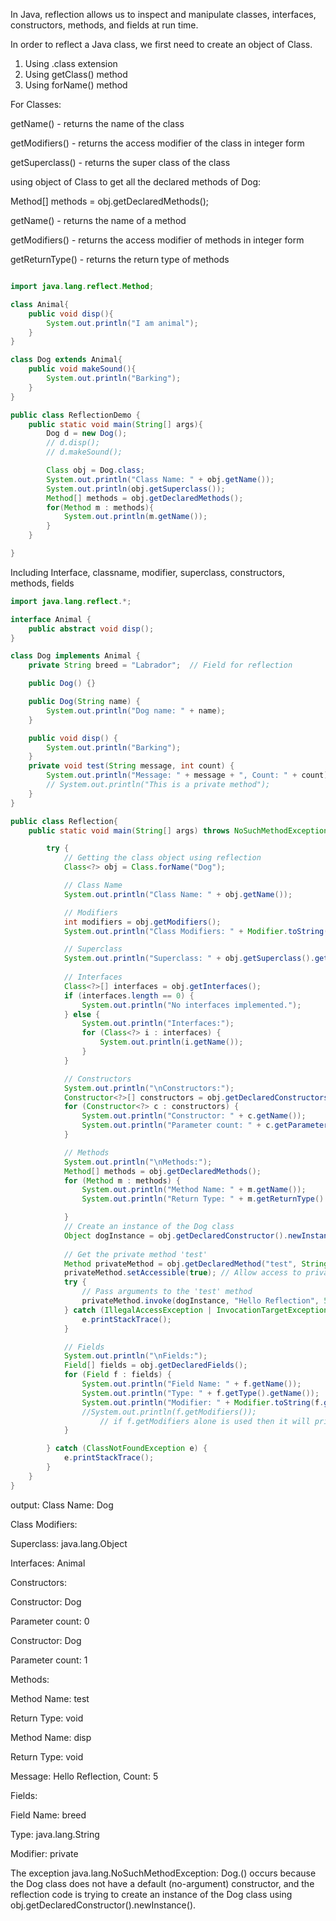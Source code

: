 In Java, reflection allows us to inspect and manipulate classes, interfaces, constructors, methods, and fields at run time.

In order to reflect a Java class, we first need to create an object of Class.

1. Using .class extension
2. Using getClass() method
3. Using forName() method

For Classes:

getName() - returns the name of the class

getModifiers() - returns the access modifier of the class in integer form

getSuperclass() - returns the super class of the class



using object of Class to get all the declared methods of Dog:

Method[] methods = obj.getDeclaredMethods();

getName() - returns the name of a method

getModifiers() - returns the access modifier of methods in integer form

getReturnType() - returns the return type of methods

```java

import java.lang.reflect.Method;

class Animal{
    public void disp(){
        System.out.println("I am animal");
    }
}

class Dog extends Animal{
    public void makeSound(){
        System.out.println("Barking");
    }
}

public class ReflectionDemo {
    public static void main(String[] args){
        Dog d = new Dog();
        // d.disp();
        // d.makeSound();

        Class obj = Dog.class;
        System.out.println("Class Name: " + obj.getName());
        System.out.println(obj.getSuperclass());
        Method[] methods = obj.getDeclaredMethods();
        for(Method m : methods){
            System.out.println(m.getName());
        }
    }

}

```

Including Interface, classname, modifier, superclass, constructors, methods, fields

```java
import java.lang.reflect.*;

interface Animal {
    public abstract void disp();
}

class Dog implements Animal {
    private String breed = "Labrador";  // Field for reflection

    public Dog() {}  

    public Dog(String name) {
        System.out.println("Dog name: " + name);
    }

    public void disp() {
        System.out.println("Barking");
    }
    private void test(String message, int count) {
        System.out.println("Message: " + message + ", Count: " + count);
        // System.out.println("This is a private method");
    }
}

public class Reflection{
    public static void main(String[] args) throws NoSuchMethodException, InstantiationException, IllegalAccessException, InvocationTargetException {

        try {
            // Getting the class object using reflection
            Class<?> obj = Class.forName("Dog");

            // Class Name
            System.out.println("Class Name: " + obj.getName());

            // Modifiers
            int modifiers = obj.getModifiers();
            System.out.println("Class Modifiers: " + Modifier.toString(modifiers));

            // Superclass
            System.out.println("Superclass: " + obj.getSuperclass().getName());
            
            // Interfaces
            Class<?>[] interfaces = obj.getInterfaces();
            if (interfaces.length == 0) {
                System.out.println("No interfaces implemented.");
            } else {
                System.out.println("Interfaces:");
                for (Class<?> i : interfaces) {
                    System.out.println(i.getName());
                }
            }

            // Constructors
            System.out.println("\nConstructors:");
            Constructor<?>[] constructors = obj.getDeclaredConstructors();
            for (Constructor<?> c : constructors) {
                System.out.println("Constructor: " + c.getName());
                System.out.println("Parameter count: " + c.getParameterCount());
            }

            // Methods
            System.out.println("\nMethods:");
            Method[] methods = obj.getDeclaredMethods();
            for (Method m : methods) {
                System.out.println("Method Name: " + m.getName());
                System.out.println("Return Type: " + m.getReturnType().getName());

            }
            // Create an instance of the Dog class
            Object dogInstance = obj.getDeclaredConstructor().newInstance();
            
            // Get the private method 'test'
            Method privateMethod = obj.getDeclaredMethod("test", String.class, int.class);   
            privateMethod.setAccessible(true); // Allow access to private method   
            try {
                // Pass arguments to the 'test' method
                privateMethod.invoke(dogInstance, "Hello Reflection", 5); // Pass arguments
            } catch (IllegalAccessException | InvocationTargetException e) {
                e.printStackTrace();
            }

            // Fields
            System.out.println("\nFields:");
            Field[] fields = obj.getDeclaredFields();
            for (Field f : fields) {
                System.out.println("Field Name: " + f.getName());
                System.out.println("Type: " + f.getType().getName());
                System.out.println("Modifier: " + Modifier.toString(f.getModifiers()));
                //System.out.println(f.getModifiers());
                    // if f.getModifiers alone is used then it will print some integer values say 1 for public, 2 for private, 4 for protected.
            }

        } catch (ClassNotFoundException e) {
            e.printStackTrace();
        }
    }
}

```
output:
Class Name: Dog

Class Modifiers: 

Superclass: java.lang.Object

Interfaces: Animal

Constructors:

Constructor: Dog

Parameter count: 0

Constructor: Dog

Parameter count: 1

Methods:

Method Name: test 

Return Type: void

Method Name: disp

Return Type: void

Message: Hello Reflection, Count: 5

Fields:

Field Name: breed

Type: java.lang.String

Modifier: private


The exception java.lang.NoSuchMethodException: Dog.<init>() occurs because the Dog class does not have a default (no-argument) constructor, and the reflection code is trying to create an instance of the Dog class using obj.getDeclaredConstructor().newInstance().

